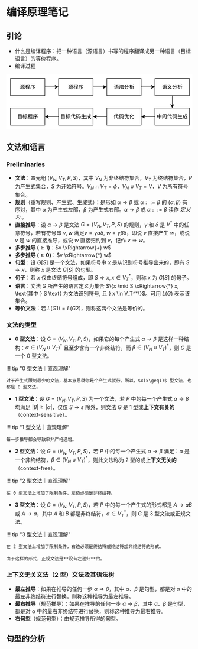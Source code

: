 # 编译原理笔记

## 引论

- 什么是编译程序：把一种语言（源语言）书写的程序翻译成另一种语言（目标语言）的等价程序。
- 编译过程

![alt text](image.png)

## 文法和语言

### Preliminaries

- **文法**：四元组 $(V_N, V_T, P, S)$，其中 $V_N$ 为非终结符集合，$V_T$ 为终结符集合，$P$ 为产生式集合，$S$ 为开始符号。$V_N \cap V_T = \phi$，$V_N \cup V_T = V$，$V$ 为所有符号集合。
- **规则**（重写规则、产生式、生成式）：是形如 $\alpha \rightarrow \beta$ 或 $\alpha ::= \beta$ 的 $(\alpha, \beta)$ 有序对，其中 $\alpha$ 为产生式左部，$\beta$ 为产生式右部。$\alpha \rightarrow \beta$ 或 $\alpha ::= \beta$ 读作 *定义为* 。
- **直接推导**：设 $\alpha \to \beta$ 是文法 $G=(V_N, V_T, P, S)$ 的规则，$\gamma$ 和 $\delta$ 是 $V^*$ 中的任意符号，若有符号串 $v, w$ 满足$v = \gamma \alpha \delta,~w = \gamma \beta \delta$，即说 $v$ 直接产生 $w$，或说 $v$ 是 $w$ 的直接推导，或说 $w$ 直接归约到 $v$，记作 $v \Rightarrow w$。
- **多步推导 $(\geq 1)$**：$v \xRightarrow{+} w$
- **多步推导 $(\geq 0)$**：$v \xRightarrow{*} w$
- **句型**：设 $G[S]$ 是一个文法，如果符号串 $x$ 是从识别符号推导出来的，即有 $S \Rightarrow x$，则称 $x$ 是文法 $G[S]$ 的句型。
- **句子**：若 $x$ 仅由终结符号组成，即 $S \Rightarrow x, x \in V_T^*$，则称 $x$ 为 $G[S]$ 的句子。
- **语言**：文法 $G$ 所产生的语言定义为集合 $\{x \mid S \xRightarrow{*} x, \text{其中 } S \text{ 为文法识别符号, 且 } x \in V_T^*\}$。可用 $L(G)$ 表示该集合。
- **等价文法**：若 $L(G1)=L(G2)$，则称这两个文法是等价的。

### 文法的类型

- **0 型文法**：设 $G = (V_N, V_T, P, S)$，如果它的每个产生式 $\alpha \rightarrow \beta$ 是这样一种结构：$\alpha \in (V_N \cup V_T)^*$ 且至少含有一个非终结符，而 $\beta \in (V_N \cup V_T)^*$，则 $G$ 是一个 0 型文法。

!!! tip "0 型文法｜直观理解"

    对于产生式限制最少的文法，基本意思就你是个产生式就行。所以，$x(x\geq1)$ 型文法，也都是 0 型文法。

- **1 型文法**：设 $G = (V_N, V_T, P, S)$ 为一个文法，若 $P$ 中的每一个产生式 $\alpha \rightarrow \beta$ 均满足 $|\beta| \geq |\alpha|$，仅仅 $S \rightarrow \varepsilon$ 除外，则文法 $G$ 是 1 型或**上下文有关的**（context-sensitive）。

!!! tip "1 型文法｜直观理解"

    每一步推导都会导致串非严格递增。

- **2 型文法**：设 $G = (V_N, V_T, P, S)$，若 $P$ 中的每一个产生式 $\alpha \rightarrow \beta$ 满足：$\alpha$ 是一个非终结符，$\beta \in (V_N \cup V_T)^*$，则此文法称为 2 型的或**上下文无关的**（context-free）。

!!! tip "2 型文法｜直观理解"

    在 0 型文法上增加了限制条件，左边必须是非终结符。

- **3 型文法**：设 $G = (V_N, V_T, P, S)$，若 $P$ 中的每一个产生式的形式都是 $A \rightarrow aB$ 或 $A \rightarrow a$，其中 $A$ 和 $B$ 都是非终结符，$a \in V_T^*$，则 $G$ 是 3 型文法或正规文法。

!!! tip "3 型文法｜直观理解"

    在 2 型文法上增加了限制条件，右边必须是终结符或终结符加非终结符的形式。

    由于这样的形式，正规文法是**没有左递归**的。

### 上下文无关文法（2 型）文法及其语法树

- **最左推导**：如果在推导的任何一步 $\alpha \Rightarrow \beta$，其中 $\alpha$、$\beta$ 是句型，都是对 $\alpha$ 中的最左非终结符进行替换，则称这种推导为最左推导。
- **最右推导**（规范推导）：如果在推导的任何一步 $\alpha \Rightarrow \beta$，其中 $\alpha$、$\beta$ 是句型，都是对 $\alpha$ 中的最右非终结符进行替换，则称这种推导为最右推导。
- **右句型**（规范句型）：由规范推导所得的句型。

## 句型的分析